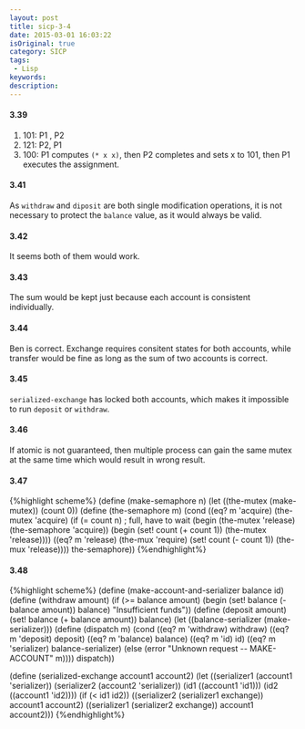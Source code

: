 ```yaml
---
layout: post
title: sicp-3-4
date: 2015-03-01 16:03:22
isOriginal: true
category: SICP
tags:
 - Lisp
keywords: 
description: 
---
```


#### 3.39

1. 101: P1 , P2
2. 121: P2, P1
3. 100: P1 computes `(* x x)`, then P2 completes and sets x to 101, then P1 executes the assignment.

#### 3.41

As `withdraw` and `diposit` are both single modification operations,
it is not necessary to protect the `balance` value, as it would always be valid.

#### 3.42

It seems both of them would work.

#### 3.43

The sum would be kept just because each account is consistent individually.

#### 3.44

Ben is correct.
Exchange requires consitent states for both accounts, while transfer
would be fine as long as the sum of two accounts is correct.

#### 3.45

`serialized-exchange` has locked both accounts, which makes it impossible to
run `deposit` or `withdraw`.

#### 3.46

If atomic is not guaranteed, then multiple process can gain the same mutex at the same time which
would result in wrong result.

#### 3.47

{%highlight scheme%}
(define (make-semaphore n)
  (let ((the-mutex (make-mutex))
        (count 0))
    (define (the-semaphore m)
      (cond ((eq? m 'acquire)
             (the-mutex 'acquire)
             (if (= count n) ; full, have to wait
               (begin
                 (the-mutex 'release)
                 (the-semaphore 'acquire))
               (begin
                 (set! count (+ count 1))
                 (the-mutex 'release))))
            ((eq? m 'release)
             (the-mux 'require)
             (set! count (- count 1))
             (the-mux 'release))))
    the-semaphore))
{%endhighlight%}

#### 3.48

{%highlight scheme%}
(define (make-account-and-serializer balance id)
  (define (withdraw amount)
    (if (>= balance amount)
        (begin (set! balance (- balance amount))
               balance)
        "Insufficient funds"))
  (define (deposit amount)
    (set! balance (+ balance amount))
    balance)
  (let ((balance-serializer (make-serializer)))
    (define (dispatch m)
      (cond ((eq? m 'withdraw) withdraw)
            ((eq? m 'deposit) deposit)
            ((eq? m 'balance) balance)
            ((eq? m 'id) id)
            ((eq? m 'serializer) balance-serializer)
            (else (error "Unknown request -- MAKE-ACCOUNT"
                         m))))
    dispatch))

(define (serialized-exchange account1 account2)
  (let ((serializer1 (account1 'serializer))
        (serializer2 (account2 'serializer))
        (id1 ((account1 'id1)))
        (id2 ((account1 'id2))))
    (if (< id1 id2))
    ((serializer2 (serializer1 exchange))
     account1
     account2)
    ((serializer1 (serializer2 exchange))
     account1
     account2)))
{%endhighlight%}
